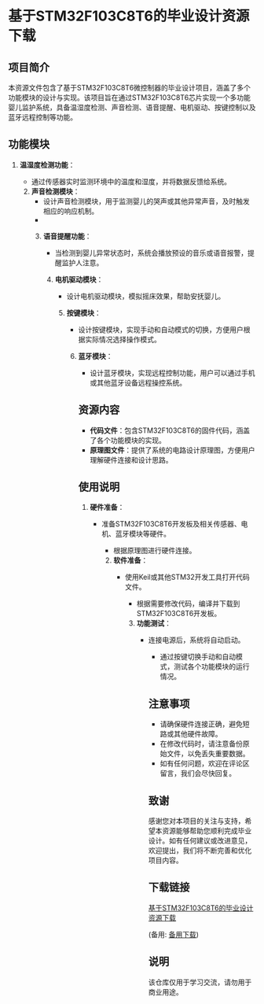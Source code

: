 # 基于STM32F103C8T6的毕业设计资源下载

## 项目简介

本资源文件包含了基于STM32F103C8T6微控制器的毕业设计项目，涵盖了多个功能模块的设计与实现。该项目旨在通过STM32F103C8T6芯片实现一个多功能婴儿监护系统，具备温湿度检测、声音检测、语音提醒、电机驱动、按键控制以及蓝牙远程控制等功能。

## 功能模块

1. **温湿度检测功能**：
   - 通过传感器实时监测环境中的温度和湿度，并将数据反馈给系统。

   2. **声音检测模块**：
      - 设计声音检测模块，用于监测婴儿的哭声或其他异常声音，及时触发相应的响应机制。
      - 
      3. **语音提醒功能**：
         - 当检测到婴儿异常状态时，系统会播放预设的音乐或语音报警，提醒监护人注意。

         4. **电机驱动模块**：
            - 设计电机驱动模块，模拟摇床效果，帮助安抚婴儿。

            5. **按键模块**：
               - 设计按键模块，实现手动和自动模式的切换，方便用户根据实际情况选择操作模式。

               6. **蓝牙模块**：
                  - 设计蓝牙模块，实现远程控制功能，用户可以通过手机或其他蓝牙设备远程操控系统。

                  ## 资源内容

                  - **代码文件**：包含STM32F103C8T6的固件代码，涵盖了各个功能模块的实现。
                  - **原理图文件**：提供了系统的电路设计原理图，方便用户理解硬件连接和设计思路。

                  ## 使用说明

                  1. **硬件准备**：
                     - 准备STM32F103C8T6开发板及相关传感器、电机、蓝牙模块等硬件。
                        - 根据原理图进行硬件连接。

                        2. **软件准备**：
                           - 使用Keil或其他STM32开发工具打开代码文件。
                              - 根据需要修改代码，编译并下载到STM32F103C8T6开发板。

                              3. **功能测试**：
                                 - 连接电源后，系统将自动启动。
                                    - 通过按键切换手动和自动模式，测试各个功能模块的运行情况。

                                    ## 注意事项

                                    - 请确保硬件连接正确，避免短路或其他硬件故障。
                                    - 在修改代码时，请注意备份原始文件，以免丢失重要数据。
                                    - 如有任何问题，欢迎在评论区留言，我们会尽快回复。

                                    ## 致谢

                                    感谢您对本项目的关注与支持，希望本资源能够帮助您顺利完成毕业设计。如有任何建议或改进意见，欢迎提出，我们将不断完善和优化项目内容。

                                    ## 下载链接
                                    [基于STM32F103C8T6的毕业设计资源下载](https://pan.quark.cn/s/3b21241c66a8) 

                                    (备用: [备用下载](https://pan.baidu.com/s/1q762k0BsDUL8JkZNxnDWIw?pwd=1234))

                                    ## 说明

                                    该仓库仅用于学习交流，请勿用于商业用途。
